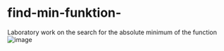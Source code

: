 # find-min-funktion-
Laboratory work on the search for the absolute minimum of the function
![image](https://user-images.githubusercontent.com/65060238/222368774-c6a6f447-44e9-4665-9313-cc646d48478b.png)
